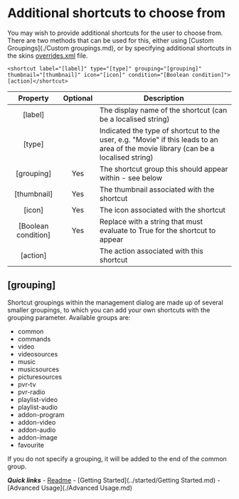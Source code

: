 # Additional shortcuts to choose from

You may wish to provide additional shortcuts for the user to choose from. There are two methods that can be used for this, either using [Custom Groupings](./Custom groupings.md), or by specifying additional shortcuts in the skins [overrides.xml](./overrides.md) file.

`<shortcut label="[label]" type="[type]" grouping="[grouping]" thumbnail="[thumbnail]" icon="[icon]" condition="[Boolean condition]">[action]</shortcut>`

| Property | Optional | Description |
| :------: | :------: | ----------- |
| [label] | | The display name of the shortcut (can be a localised string) |
| [type] | | Indicated the type of shortcut to the user, e.g. "Movie" if this leads to an area of the movie library (can be a localised string) |
| [grouping] | Yes | The shortcut group this should appear within - see below |
| [thumbnail] | Yes | The thumbnail associated with the shortcut |
| [icon] | Yes | The icon associated with the shortcut |
| [Boolean condition] | Yes | Replace with a string that must evaluate to True for the shortcut to appear |
| [action] | | The action associated with this shortcut |

## [grouping]

Shortcut groupings within the management dialog are made up of several smaller groupings, to which you can add your own shortcuts with the grouping parameter. Available groups are:

 - common
 - commands 
 - video
 - videosources
 - music
 - musicsources
 - picturesources
 - pvr-tv
 - pvr-radio
 - playlist-video
 - playlist-audio
 - addon-program
 - addon-video
 - addon-audio
 - addon-image
 - favourite
 
If you do not specify a grouping, it will be added to the end of the common group.

***Quick links*** - [Readme](../../../README.md) - [Getting Started](../started/Getting Started.md) - [Advanced Usage](./Advanced Usage.md)